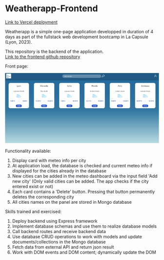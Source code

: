 # Weatherapp-Frontend

[Link to Vercel deployment](https://weatherapp-frontend-iota.vercel.app/)

Weatherapp is a simple one-page application developped in duration of 4 days as part of the fullstack web development bootcamp in La Capsule (Lyon, 2023). 

This repository is the backend of the application. <br />
[Link to the frontend github repository](https://github.com/asseniliev/Weatherapp-frontend)

Front page:

![Weatherapp](frontPage.jpg)

Functionality available:
1. Display card with meteo info per city
2. At application load, the database is checked and current meteo info if displayed for the cities already in the database
3. New cities can be added in the meteo dashboard via the input field 'Add new city'
  (Only valid cities can be added. The app checks if the city entered exist or not)
4. Each card contains a 'Delete' button. Pressing that button permanently deletes the corresponding city
5. All cities names on the panel are stored in Mongo database


Skills trained and exercised:
1. Deploy backend using Express framework
2. Implement database schemas and use them to realize database models
3. Call backend routes and receive backend data
4. Use database CRUD operations to work with models and update documents/collections in the Mongo database
5. Fetch data from external API and return json result
6. Work with DOM events and DOM content; dynamically update the DOM